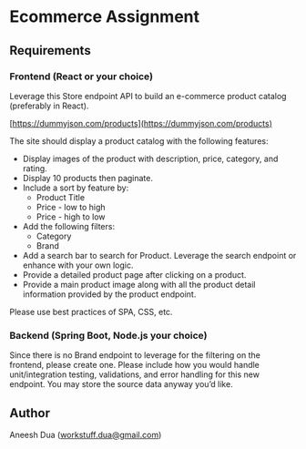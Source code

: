# Ecommerce Assignment

## Requirements

### Frontend (React or your choice)

Leverage this Store endpoint API to build an e-commerce product catalog (preferably in React).

[https://dummyjson.com/products](https://dummyjson.com/products)

The site should display a product catalog with the following features:

- Display images of the product with description, price, category, and rating.
- Display 10 products then paginate.
- Include a sort by feature by:
    - Product Title
    - Price - low to high
    - Price - high to low
- Add the following filters:
    - Category
    - Brand
- Add a search bar to search for Product. Leverage the search endpoint or enhance with your own logic.
- Provide a detailed product page after clicking on a product.
- Provide a main product image along with all the product detail information provided by the product endpoint.

Please use best practices of SPA, CSS, etc.

### Backend (Spring Boot, Node.js your choice)

Since there is no Brand endpoint to leverage for the filtering on the frontend, please create one. Please include how you would handle unit/integration testing, validations, and error handling for this new endpoint. You may store the source data anyway you’d like.

## Author
Aneesh Dua
(workstuff.dua@gmail.com)
